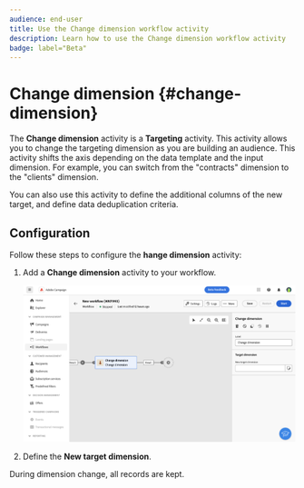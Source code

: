 ```yaml
---
audience: end-user
title: Use the Change dimension workflow activity
description: Learn how to use the Change dimension workflow activity
badge: label="Beta" 
---
```


# Change dimension {#change-dimension}

<!--
>[!CONTEXTUALHELP]
>id="acw_orchestration_dimension_complement"
>title="Change dimension activity"
>abstract="The Change dimension activity allows you to..."
-->

The **Change dimension** activity is a **Targeting** activity. This activity allows you to change the targeting dimension as you are building an audience. This activity shifts the axis depending on the data template and the input dimension. For example, you can switch from the "contracts" dimension to the "clients" dimension.

You can also use this activity to define the additional columns of the new target, and define data deduplication criteria.

## Configuration

Follow these steps to configure the **hange dimension** activity:

1. Add a **Change dimension** activity to your workflow.

   ![](../assets/workflow-change-dimension.png)

1. Define the **New target dimension**.

During dimension change, all records are kept.